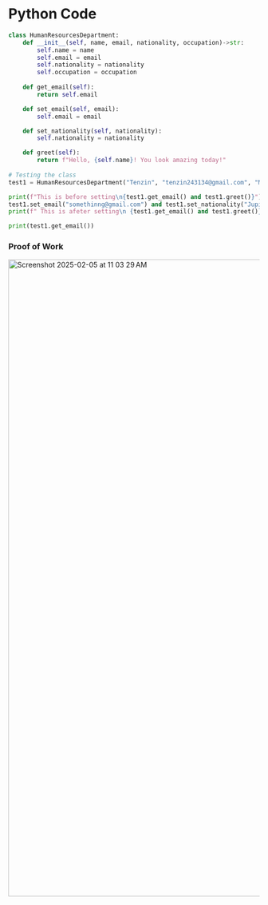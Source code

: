 # Python Code
```.py
class HumanResourcesDepartment:
    def __init__(self, name, email, nationality, occupation)->str:
        self.name = name
        self.email = email
        self.nationality = nationality
        self.occupation = occupation
        
    def get_email(self):
        return self.email

    def set_email(self, email):
        self.email = email

    def set_nationality(self, nationality):
        self.nationality = nationality

    def greet(self):
        return f"Hello, {self.name}! You look amazing today!"
        
# Testing the class
test1 = HumanResourcesDepartment("Tenzin", "tenzin243134@gmail.com", "Mars", "Wanderer")

print(f"This is before setting\n{test1.get_email() and test1.greet()}")
test1.set_email("somethinng@gmail.com") and test1.set_nationality("Jupiter")
print(f" This is afeter setting\n {test1.get_email() and test1.greet()}")

print(test1.get_email())

```
### Proof of Work
<img width="1276" alt="Screenshot 2025-02-05 at 11 03 29 AM" src="https://github.com/user-attachments/assets/6a7a559e-d862-44a0-ad74-240096d128e8" />

